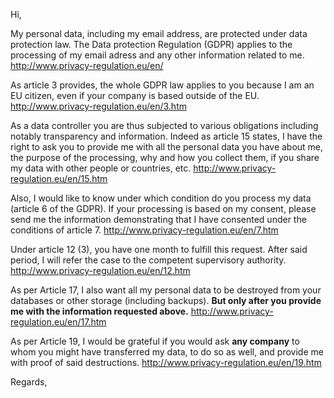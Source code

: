 Hi,

My personal data, including my email address, are protected under data protection law. The Data protection Regulation (GDPR) applies to the processing of my email adress and any other information related to me.
	http://www.privacy-regulation.eu/en/

As article 3 provides, the whole GDPR law applies to you because I am an EU citizen, even if your company is based outside of the EU.
	http://www.privacy-regulation.eu/en/3.htm

As a data controller you are thus subjected to various obligations including notably transparency and information.
Indeed as article 15 states, I have the right to ask you to provide me with all the personal data you have about me, the purpose of the processing, why and how you collect them, if you share my data with other people or countries, etc.
	http://www.privacy-regulation.eu/en/15.htm

Also, I would like to know under which condition do you process my data (article 6 of the GDPR). If your processing is based on my consent, please send me the information demonstrating that I have consented under the conditions of article 7.
	http://www.privacy-regulation.eu/en/7.htm

Under article 12 (3), you have one month to fulfill this request. After said period, I will refer the case to the competent supervisory authority.
	http://www.privacy-regulation.eu/en/12.htm

As per Article 17, I also want all my personal data to be destroyed from your databases or other storage (including backups). **But only after you provide me with the information requested above.**
	http://www.privacy-regulation.eu/en/17.htm

As per Article 19, I would be grateful if you would ask **any company** to whom you might have transferred my data, to do so as well, and provide me with proof of said destructions.
	http://www.privacy-regulation.eu/en/19.htm

Regards,
